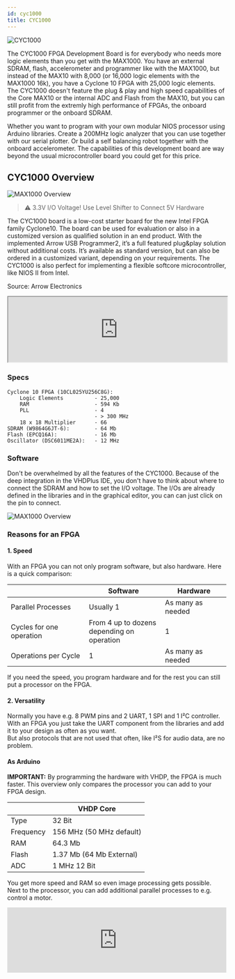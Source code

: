 ```yaml
---
id: cyc1000
title: CYC1000
---
```



![CYC1000](/img/cyc1000/TEI0003-02_0.jpg)

The CYC1000 FPGA Development Board is for everybody who needs more logic elements than you get with the MAX1000. You have an external SDRAM, flash, accelerometer and programmer like with the MAX1000, but instead of the MAX10 with 8,000 (or 16,000 logic elements with the MAX1000 16k), you have a Cyclone 10 FPGA with 25,000 logic elements. 
The CYC1000 doesn't feature the plug & play and high speed capabilities of the Core MAX10 or the internal ADC and Flash from the MAX10, but you can still profit from the extremly high performance of FPGAs, the onboard programmer or the onboard SDRAM.

Whether you want to program with your own modular NIOS processor using Arduino libraries. 
Create a 200MHz logic analyzer that you can use together with our serial plotter. 
Or build a self balancing robot together with the onboard accelerometer.
The capabilities of this development board are way beyond the usual microcontroller board you could get for this price.

## CYC1000 Overview
![MAX1000 Overview](/img/cyc1000/Top_labled.png)

> :warning: 3.3V I/O Voltage! Use Level Shifter to Connect 5V Hardware

The CYC1000 board is a low-cost starter board for the new Intel
FPGA family Cyclone10. The board can be used for evaluation or
also in a customized version as qualified solution in an end
product. With the implemented Arrow USB Programmer2, it’s a full
featured plug&play solution without additional costs. It’s available
as standard version, but can also be ordered in a customized
variant, depending on your requirements. The CYC1000 is also
perfect for implementing a flexible softcore microcontroller, like
NIOS II from Intel. 

Source: Arrow Electronics

<div class="fluidMedia"><iframe id="ytplayer" type="text/html" width="100%" src="https://www.youtube.com/embed/zSNgOrOqXTg?autoplay=0&origin=http://vhdplus.com" allowFullScreen></iframe></div>

### Specs

    Cyclone 10 FPGA (10CL025YU256C8G):
        Logic Elements          - 25,000
        RAM                     - 594 Kb
        PLL                     - 4
                                - > 300 MHz
        18 x 18 Multiplier      - 66
    SDRAM (W9864G6JT-6):        - 64 Mb
    Flash (EPCQ16A):            - 16 Mb
    Oscillator (DSC6011ME2A):   - 12 MHz

### Software

Don't be overwhelmed by all the features of the CYC1000. Because of the deep integration in the VHDPlus IDE, you don't have to think about where to connect the SDRAM and how to set the I/O voltage. The I/Os are already defined in the libraries and in the graphical editor, you can can just click on the pin to connect.

![MAX1000 Overview](/img/max1000/Image2.jpg)

### Reasons for an FPGA

#### 1. Speed
With an FPGA you can not only program software, but also hardware. Here is a quick comparison:

|                        |Software                                      |Hardware         |
|------------------------|----------------------------------------------|-----------------|
|Parallel Processes      |Usually 1                                     |As many as needed|
|Cycles for one operation|From 4 up to dozens<br/>depending on operation|1                |
|Operations per Cycle    |1                                             |As many as needed|

If you need the speed, you program hardware and for the rest you can still put a processor on the FPGA.

#### 2. Versatility
Normally you have e.g. 8 PWM pins and 2 UART, 1 SPI and 1 I²C controller. With an FPGA you just take the UART component from the libraries and add it to your design as often as you want. <br/>
But also protocols that are not used that often, like I²S for audio data, are no problem.

#### As Arduino
**IMPORTANT:** By programming the hardware with VHDP, the FPGA is much faster. This overview only compares the processor you can add to your FPGA design.

|           | VHDP Core                         |
|-----------|-----------------------------------|
| Type      | 32 Bit                            |
| Frequency | 156 MHz (50 MHz default)          |
| RAM       | 64.3 Mb                           |
| Flash     | 1.37 Mb (64 Mb External)          |
| ADC       | 1 MHz 12 Bit                      |

You get more speed and RAM so even image processing gets possible. Next to the processor, you can add additional parallel processes to e.g. control a motor.

<div class="fluidMedia"><iframe id="ytplayer" type="text/html" width="100%" src="https://www.youtube.com/embed/WZTix6MlBNM?autoplay=0&origin=http://vhdplus.com" frameborder="0" allowfullscreen></iframe></div>